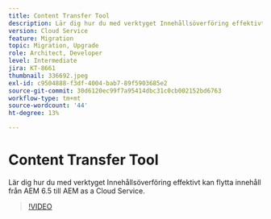```yaml
---
title: Content Transfer Tool
description: Lär dig hur du med verktyget Innehållsöverföring effektivt kan flytta innehåll från AEM 6.5 till AEM as a Cloud Service.
version: Cloud Service
feature: Migration
topic: Migration, Upgrade
role: Architect, Developer
level: Intermediate
jira: KT-8661
thumbnail: 336692.jpeg
exl-id: c9504888-f3df-4004-bab7-89f5903685e2
source-git-commit: 30d6120ec99f7a95414dbc31c0cb002152bd6763
workflow-type: tm+mt
source-wordcount: '44'
ht-degree: 13%

---
```


# Content Transfer Tool

Lär dig hur du med verktyget Innehållsöverföring effektivt kan flytta innehåll från AEM 6.5 till AEM as a Cloud Service.

>[!VIDEO](https://video.tv.adobe.com/v/336692?quality=12&learn=on)
